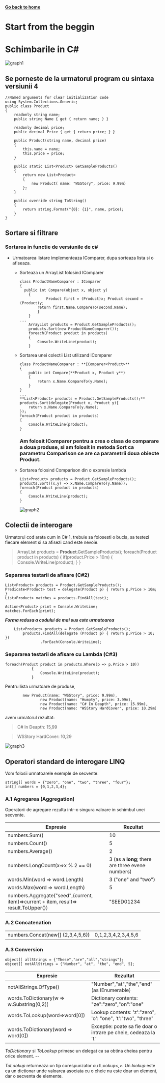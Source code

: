 **[Go back to home](https://bogdanalin92.github.io/)**

# Start from the beggin

# Schimbarile in C#
![graph1](/20181026_105852.jpg)
## Se porneste de la urmatorul program cu sintaxa versiunii 4
```
//Named arguments for clear initialization code
using System.Collections.Generic;
public class Product
{
	readonly string name;
	public string Name { get { return name; } }
	
	readonly decimal price;
	public decimal Price { get { return price; } }
	
	public Product(string name, decimal price)
	{
		this.name = name;
		this.price = price;
	}
	
	public static List<Product> GetSampleProducts()
	{
		return new List<Product>
		{
			new Product( name: "WSStory", price: 9.99m)
		};
	}
	
	public override string ToString()
	{
		return string.Format("{0}: {1}", name, price);
	}
}

```


## Sortare si filtrare
### Sortarea in functie de versiunile de c#

* Urmatoarea listare implementeaza IComparer, dupa sorteaza lista si o afiseaza.
  * Sorteaza un ArrayList folosind IComparer
    ```
    class ProductNameComparer : IComparer
    { 
      public int Compare(object x, object y)
    	{
				Product first = (Product)x; Product second = (Product)y;
    		return first.Name.CompareTo(second.Name); 
			}
		}
    ...
		ArrayList products = Product.GetSampleProducts();
		products.Sort(new ProductNameComparer());
		foreach(Product product in products)
		{
			Console.WriteLine(product);
		}
    ```
  * Sortarea unei colectii List<Product> utilizand IComparer<Product>
	```
	class ProductNameComparer : **IComparer<Product>**
	{
		public int Compare(**Product x, Product y**)
		{
			return x.Name.CompareTo(y.Name);
		}
	}
	...
	**List<Product> products = Product.GetSampleProducts();**
	products.Sort(delegate(Product x, Product y){
		return x.Name.CompareTo(y.Name);
	});
	foreach(Product product in products)
	{
		Console.WriteLine(product);
	}
	```
	### Am folosit IComparer<Product> pentru a crea o clasa de comparare a doua produse, si am folosit in metoda Sort ca parametru Comparison<Product> ce are ca parametrii doua obiecte Product.
	
  * Sortarea folosind Comparison<Product> din o expresie lambda
	```
	List<Product> products = Product.GetSampleProducts();
	products.Sort((x,y) => x.Name.CompareTo(y.Name));
	foreach(Product product in products)
	{
		Console.WriteLine(product);
	}
	```
	![graph2](/images/C1_12pg.png) 

## Colectii de interogare

Urmatorul cod arata cum in C# 1, trebuie sa folosesti o bucla, sa testezi fiecare element si sa afisezi cand este nevoie.


> ArrayList products = **Product**.GetSampleProducts();
> foreach(Product product in products) {
> 	if(product.Price > 10m)
>	{ Console.WriteLine(product); }
> }

### Separarea testarii de afisare (C#2)
```
List<Product> products = Product.GetSampleProducts();
Predicate<Product> test = delegate(Product p) { return p.Price > 10m; }
List<Product> matches = products.FindAll(test);

Action<Product> print = Console.WriteLine;
matches.ForEach(print);
```
_**Forma redusa a codului de mai sus este urmatoarea**_

```
	List<Product> products = Product.GetSampleProducts();
        products.FindAll(delegate (Product p) { return p.Price > 10; })
                .ForEach(Console.WriteLine);
```
### Separarea testarii de afisare cu Lambda (C#3)
```
foreach(Product product in products.Where(p => p.Price > 10))
            {
                Console.WriteLine(product);
            }
```
Pentru lista urmatoare de produse,
```
		new Product(name: "WSStory", price: 9.99m),
                new Product(name: "Humpty", price: 3.99m),
                new Product(name: "C# In Deapth", price: 15.99m),
                new Product(name: "WSStory HardCover", price: 10.29m)
```
avem urmatorul rezultat: 
> C# In Deapth: 15,99

> WSStory HardCover: 10,29

![graph3](/images/SmartSelect_20181026-164835_miMind.jpg) 

## Operatori standard de interogare LINQ
Vom folosii urmatoarele exemple de secvente:
```
string[] words = {"zero", "one", "two", "three", "four"};
int[] numbers = {0,1,2,3,4};
```

### A.1 Agregarea (Aggregation)
Operatorii de agregare rezulta intr-o singura valoare in schimbul unei secvente.

|Expresie|Rezultat|
|--------|--------|
|numbers.Sum()				|10						 |
|numbers.Count()			|5 						 |
|numbers.Average()			|2 						 |
|numbers.LongCount(x=>x % 2 == 0)	|3 (as a **long**; there are three evene numbers)|
|words.Min(word => word.Length)		|3 ("one" and "two")				 |
|words.Max(word => word.Length)		|5						 |
|numbers.Aggregate("seed",(current, item)=>current + item, result=> result.ToUpper()) |"SEED01234|

### A.2 Concatenation

|||
|-|-|
|numbers.Concat(new[] {2,3,4,5,6})|0,1,2,3,4,2,3,4,5,6|

### A.3 Conversion

```
object[] allStrings = {"These","are","all","strings"};
objcet[] notAllStrings = {"Number", "at", "the", "end", 5};
```

|Expresie|Rezultat|
|--------|--------|
|notAllStrings.OfType<string>()|"Number","at","the","end"(as IEnumerable<string>)|
|words.ToDictionary(w => w.Substring(0,2))|Dictionary contents: "ze":"zero","on":"one"|
|words.ToLookup(word=>word[0])|Lookup contents: 'z':"zero", 'o': "one", 't':"two", "three"|
|words.ToDictionary(word => word[0])|Exceptie: poate sa fie doar o intrare pe cheie, cedeaza la 't'|
	
*ToDictionary* si *ToLookup* primesc un delegat ca sa obtina cheiea pentru orice element. --

*ToLookup* returneaza un tip corespunzator cu ILookup<,>. Un *lookup* este ca un dictionar unde valoarea asociata cu o cheie nu este doar un element, dar o secventa de elemente.

